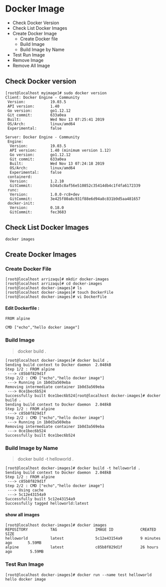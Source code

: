 # Docker Image

* Check Docker Version
* Check List Docker Images
* Create Docker Image
  * Create Docker file
  * Build Image
  * Build Image by Name
* Test Run Image
* Remove Image
* Remove All Image

## Check Docker version

```
[root@localhost myimage]# sudo docker version
Client: Docker Engine - Community
 Version:           19.03.5
 API version:       1.40
 Go version:        go1.12.12
 Git commit:        633a0ea
 Built:             Wed Nov 13 07:25:41 2019
 OS/Arch:           linux/amd64
 Experimental:      false

Server: Docker Engine - Community
 Engine:
  Version:          19.03.5
  API version:      1.40 (minimum version 1.12)
  Go version:       go1.12.12
  Git commit:       633a0ea
  Built:            Wed Nov 13 07:24:18 2019
  OS/Arch:          linux/amd64
  Experimental:     false
 containerd:
  Version:          1.2.10
  GitCommit:        b34a5c8af56e510852c35414db4c1f4fa6172339
 runc:
  Version:          1.0.0-rc8+dev
  GitCommit:        3e425f80a8c931f88e6d94a8c831b9d5aa481657
 docker-init:
  Version:          0.18.0
  GitCommit:        fec3683
```

## Check List Docker Images

```
docker images
```

## Create Docker Images

### Create Docker File

```
[root@localhost arrizaqu]# mkdir docker-images
[root@localhost arrizaqu]# cd docker-images
[root@localhost docker-images]# ls
[root@localhost docker-images]# touch DockerFile
[root@localhost docker-images]# vi DockerFile
```

#### Edit Dockerfile :

```
FROM alpine

CMD ["echo","hello docker image"]
```

### Build Image

> docker build .

```
[root@localhost docker-images]# docker build .
Sending build context to Docker daemon  2.048kB
Step 1/2 : FROM alpine
 ---> c85b8f829d1f
Step 2/2 : CMD ["echo","hello docker image"]
 ---> Running in 1b0d3a569eba
Removing intermediate container 1b0d3a569eba
 ---> 0ce1bec6b524
Successfully built 0ce1bec6b524[root@localhost docker-images]# docker build .
Sending build context to Docker daemon  2.048kB
Step 1/2 : FROM alpine
 ---> c85b8f829d1f
Step 2/2 : CMD ["echo","hello docker image"]
 ---> Running in 1b0d3a569eba
Removing intermediate container 1b0d3a569eba
 ---> 0ce1bec6b524
Successfully built 0ce1bec6b524
```

### Build Image by Name

> docker build -t helloworld .

```
[root@localhost docker-images]# docker build -t helloworld .
Sending build context to Docker daemon  2.048kB
Step 1/2 : FROM alpine
 ---> c85b8f829d1f
Step 2/2 : CMD ["echo","hello docker image"]
 ---> Using cache
 ---> 5c12e43154a9
Successfully built 5c12e43154a9
Successfully tagged helloworld:latest
```

#### show all images

```
[root@localhost docker-images]# docker images
REPOSITORY          TAG                 IMAGE ID            CREATED             SIZE
helloworld          latest              5c12e43154a9        9 minutes ago       5.59MB
alpine              latest              c85b8f829d1f        26 hours ago        5.59MB
```

### Test Run Image

```
[root@localhost docker-images]# docker run --name test helloworld
hello docker image
```





